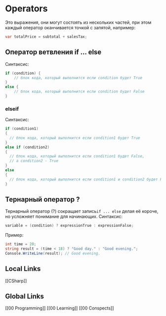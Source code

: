 # Operators
Это выражения, они могут состоять из нескольких частей, при этом каждый оператор оканчивается точкой с запятой, например:
```csharp
var totalPrice = subtotal + salesTax;
```

## Оператор ветвления if ... else
Синтаксис:
```csharp
if (condition) {
	// блок кода, который выполнится если condition будет True
}
else {
	// блок кода, который выполнится если condition будет False
}
```
### elseif
Синтаксис:
```csharp
if (condition1)
{
  // блок кода, который выполнится если condition1 будет True
} 
else if (condition2) 
{
  // блок кода, который выполнится если condition1 будет False,
  // а condition2 - True
} 
else
{
  // блок кода, который выполнится если condition1 и condition2 будет False
}
```

## Тернарный оператор ?
Тернарный оператор (?) сокращает запись`if ... else` делая её короче, но усложняет понимание для начинающих.
Синтаксис:
```csharp
variable = (condition) ? expressionTrue : expressionFalse;
```

Пример:
```csharp
int time = 20;
string result = (time < 18) ? "Good day." : "Good evening.";
Console.WriteLine(result); // Good evening.
```

## Local Links
[[CSharp]]


## Global Links
[[00 Programming]]
[[00 Learning]]
[[00 Conspects]]